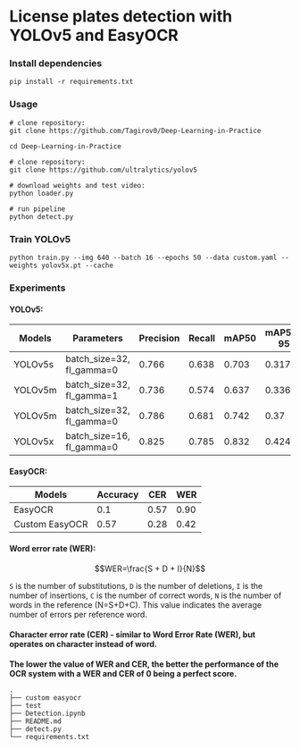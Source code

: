 # License plates detection with YOLOv5 and EasyOCR

### Install dependencies
```
pip install -r requirements.txt
```

### Usage
``` 
# clone repository:
git clone https://github.com/Tagirov0/Deep-Learning-in-Practice

cd Deep-Learning-in-Practice

# clone repository:
git clone https://github.com/ultralytics/yolov5

# download weights and test video:
python loader.py

# run pipeline
python detect.py
```

### Train YOLOv5
```
python train.py --img 640 --batch 16 --epochs 50 --data custom.yaml --weights yolov5x.pt --cache
```

### Experiments
#### YOLOv5:
Models  | Parameters                         | Precision |  Recall   |   mAP50   | mAP50-95
  ---   |             ---                    |   ---     |    ---    |     ---   |   ---
YOLOv5s | batch_size=32, fl_gamma=0             |   0.766   |   0.638   |   0.703   |  0.317
YOLOv5m | batch_size=32, fl_gamma=1              |   0.736  |    0.574  |    0.637  |    0.336
YOLOv5m | batch_size=32, fl_gamma=0            |   0.786   |   0.681   |   0.742   |  0.37
YOLOv5x | batch_size=16, fl_gamma=0              |   0.825   |   0.785   |   0.832   |  0.424

#### EasyOCR:
Models         | Accuracy  | CER   |  WER
---            |   ---     | ---   |  ---   
EasyOCR        |  0.1      | 0.57  |  0.90
Custom EasyOCR |  0.57     | 0.28  |  0.42

#### Word error rate (WER):
```math
WER=\frac{S + D + I}{N}
```
`S` is the number of substitutions, `D` is the number of deletions, `I` is the number of insertions, `C` is the number of correct words, `N` is the number of words in the reference (N=S+D+C). This value indicates the average number of errors per reference word. 

#### Character error rate (CER) - similar to Word Error Rate (WER), but operates on character instead of word.

**The lower the value of WER and CER, the better the performance of the OCR system with a WER and CER of 0 being a perfect score.**

```
.
├── custom easyocr                  
├── test                   
├── Detection.ipynb 
├── README.md
├── detect.py           
└── requirements.txt
```
